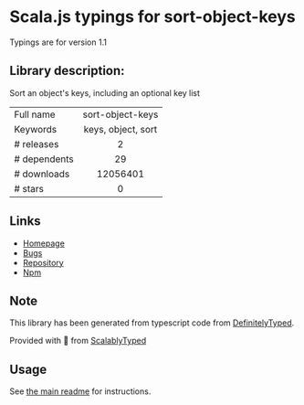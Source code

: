 
# Scala.js typings for sort-object-keys

Typings are for version 1.1

## Library description:
Sort an object's keys, including an optional key list

|                    |                 |
| ------------------ | :-------------: |
| Full name          | sort-object-keys |
| Keywords           | keys, object, sort |
| # releases         | 2 |
| # dependents       | 29 |
| # downloads        | 12056401 |
| # stars            | 0 |

## Links
- [Homepage](https://github.com/keithamus/sort-object-keys#readme)
- [Bugs](https://github.com/keithamus/sort-object-keys/issues)
- [Repository](https://github.com/keithamus/sort-object-keys)
- [Npm](https://www.npmjs.com/package/sort-object-keys)
    


## Note
This library has been generated from typescript code from [DefinitelyTyped](https://definitelytyped.org).

Provided with :purple_heart: from [ScalablyTyped](https://github.com/oyvindberg/ScalablyTyped)

## Usage
See [the main readme](../../readme.md) for instructions.


